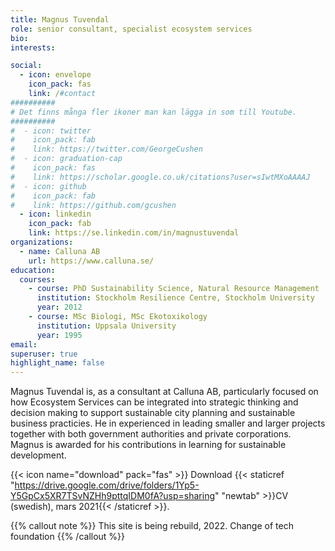 ```yaml
---
title: Magnus Tuvendal
role: senior consultant, specialist ecosystem services
bio:
interests:

social:
  - icon: envelope
    icon_pack: fas
    link: /#contact
##########
# Det finns många fler ikoner man kan lägga in som till Youtube.
##########
#  - icon: twitter
#    icon_pack: fab
#    link: https://twitter.com/GeorgeCushen
#  - icon: graduation-cap
#    icon_pack: fas
#    link: https://scholar.google.co.uk/citations?user=sIwtMXoAAAAJ
#  - icon: github
#    icon_pack: fab
#    link: https://github.com/gcushen
  - icon: linkedin
    icon_pack: fab
    link: https://se.linkedin.com/in/magnustuvendal
organizations:
  - name: Calluna AB
    url: https://www.calluna.se/
education:
  courses:
    - course: PhD Sustainability Science, Natural Resource Management
      institution: Stockholm Resilience Centre, Stockholm University
      year: 2012
    - course: MSc Biologi, MSc Ekotoxikology
      institution: Uppsala University
      year: 1995
email:
superuser: true
highlight_name: false
---
```


Magnus Tuvendal is, as a consultant at Calluna AB, particularly focused on how Ecosystem Services can be integrated into strategic thinking and decision making to support sustainable city planning and sustainable business practicies.  He in experienced in leading smaller and larger projects together with both government authorities and private corporations. Magnus is awarded for his contributions in learning for sustainable development. 

{{< icon name="download" pack="fas" >}} Download {{< staticref "https://drive.google.com/drive/folders/1Yp5-Y5GpCx5XR7TSvNZHh9pttqIDM0fA?usp=sharing" "newtab" >}}CV (swedish), mars 2021{{< /staticref >}}.

{{% callout note %}}  This site is being rebuild, 2022. Change of tech foundation {{% /callout %}}

